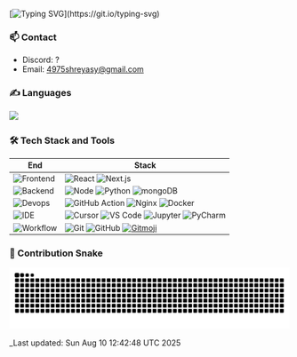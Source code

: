 <!-- PROJECTS_START -->

[![Typing SVG](https://readme-typing-svg.demolab.com?font=Fira+Code&pause=1000&vCenter=true&width=435&lines=Hey%F0%9F%91%8B%2C+I'm+Shreyas.;A+Full-Stack+Developer.;An+Open+Source+Contributor.)](https://git.io/typing-svg)


### 📫 Contact

- Discord: ?
- Email: 4975shreyasy@gmail.com

### ✍️ Languages
<!-- LANGUAGES_START -->

<!-- ![HTML](https://img.shields.io/badge/-HTML-E34F26?style=flat&logo=html5&logoColor=white) ![JavaScript](https://img.shields.io/badge/-JavaScript-C69D00?style=flat&logo=javascript&logoColor=white) ![TypeScript](https://img.shields.io/badge/-TypeScript-2f74c0?style=flat&logo=typescript&logoColor=white) ![CSS](https://img.shields.io/badge/-CSS-254bdd?style=flat&logo=css3) ![Python](https://img.shields.io/badge/-Python-2b5b83?style=flat&logo=python&logoColor=ffdf76) ![CMD](https://img.shields.io/badge/-CMD-4D4D4D?style=flat&logo=windows-terminal&logoColor=white) -->

<td>
    <picture>
      <source media="(prefers-color-scheme: dark)" srcset="https://github-readme-stats.vercel.app/api/top-langs/?username=shrx404&theme=vue-dark&layout=compact&hide_border=true">
      <source media="(prefers-color-scheme: light)" srcset="https://github-readme-stats.vercel.app/api/top-langs/?username=shrx404&theme=vue&layout=compact&hide_border=true">
      <img src="https://github-readme-stats.vercel.app/api/top-langs/?username=shrx404&theme=vue&layout=compact&hide_border=true">
    </picture>
</td>
<!-- LANGUAGES_END -->

### 🛠 Tech Stack and Tools

| End                                                                  | Stack                                                                                                                                                                                                                                                                                                                       |
| -------------------------------------------------------------------- | --------------------------------------------------------------------------------------------------------------------------------------------------------------------------------------------------------------------------------------------------------------------------------------------------------------------------- |
| ![Frontend](https://img.shields.io/badge/-Frontend-black?style=flat) | ![React](https://img.shields.io/badge/-React-52BAD7?style=flat&logo=react&logoColor=white) ![Next.js](https://img.shields.io/badge/-Next.js-000000?style=flat&logo=next.js&logoColor=white) |
| ![Backend](https://img.shields.io/badge/-Backend-black?style=flat)   | ![Node](https://img.shields.io/badge/-Node-white?style=flat&logo=node.js) ![Python](https://img.shields.io/badge/-Python-3776AB?style=flat&logo=python&logoColor=white) ![mongoDB](https://img.shields.io/badge/-mongoDB-white?style=flat&logo=mongodb)                                                                                                                                                                   |
| ![Devops](https://img.shields.io/badge/-Devops-black?style=flat)     | ![GitHub Action][gitHub-action]  ![Nginx](https://img.shields.io/badge/-Nginx-CEF1D1?style=flat&logo=nginx)  ![Docker](https://img.shields.io/badge/-Docker-cbe3f2?style=flat&logo=docker)                                                                                                                                                                    |
| ![IDE](https://img.shields.io/badge/-IDE-black?style=flat)           | ![Cursor](https://img.shields.io/badge/-Cursor-000000?style=flat&logo=cursor&logoColor=white) ![VS Code](https://img.shields.io/badge/-VS_Code-007ACC?style=flat&logo=visualstudiocode&logoColor=white) ![Jupyter](https://img.shields.io/badge/-Jupyter-F37626?style=flat&logo=jupyter&logoColor=white) ![PyCharm](https://img.shields.io/badge/-PyCharm-3a3a3a?style=flat&logo=pycharm)                                                  |
| ![Workflow](https://img.shields.io/badge/-Ohter-black?style=flat)           | ![Git](https://img.shields.io/badge/-Git-black?style=flat&logo=git) ![GitHub](https://img.shields.io/badge/-GitHub-black?style=flat&logo=github)     [![Gitmoji][gitmoji]][gcw]                                                                                           |

[gitHub-action]: https://img.shields.io/badge/-GitHub_Actions-black?style=flat&logo=github
[gitmoji]: https://img.shields.io/badge/-😉_Gitmoji_Commit_Workflow-black?style=flat
[gcw]: https://github.com/arvinxx/gitmoji-commit-workflow


<!-- ### 📊 GitHub Stats

<table>
  <tbody>
    <tr>
      <td>
        <picture>
          <source media="(prefers-color-scheme: dark)" srcset="https://github-readme-stats.vercel.app/api?username=shrx404&theme=vue-dark&show_icons=true&hide_border=true">
          <source media="(prefers-color-scheme: light)" srcset="https://github-readme-stats.vercel.app/api?username=shrx404&theme=vue&show_icons=true&hide_border=true">
          <img src="https://github-readme-stats.vercel.app/api?username=shrx404&theme=vue&show_icons=true&hide_border=true">
        </picture>
      </td>
    </tr>
  </tbody>
</table> -->

### 🐍 Contribution Snake

<picture>
  <source media="(prefers-color-scheme: dark)" srcset="https://raw.githubusercontent.com/ayangweb/ayangweb/master/assets/github-contribution-grid-snake-dark.svg">
  <source media="(prefers-color-scheme: light)" srcset="https://raw.githubusercontent.com/ayangweb/ayangweb/master/assets/github-contribution-grid-snake.svg">
  <img alt="github contribution grid snake animation" src="https://raw.githubusercontent.com/ayangweb/ayangweb/master/assets/github-contribution-grid-snake.svg">
</picture>

<!-- PROJECTS_END -->

_Last updated: <!-- LAST_UPDATED --> Sun Aug 10 12:42:48 UTC 2025

